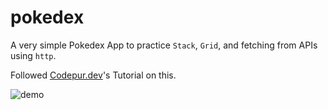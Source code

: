 # pokedex

A very simple Pokedex App to practice `Stack`, `Grid`, and fetching from APIs using `http`.

Followed [Codepur.dev](https://www.youtube.com/watch?v=2Tyrofn6zPg)'s Tutorial on this.

![demo](/demo.gif)
